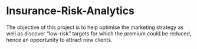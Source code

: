 # Insurance-Risk-Analytics
The objective of this project is to help optimise the marketing strategy as well as discover “low-risk” targets for which the premium could be reduced, hence an opportunity to attract new clients. 
